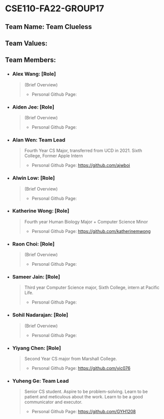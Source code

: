 # CSE110-FA22-GROUP17

## Team Name: Team Clueless


## Team Values:


## Team Members: 
- ### Alex Wang: [Role]
  > (Brief Overview)  
  > - Personal Github Page: 
- ### Aiden Jee: [Role]
  > (Brief Overview)  
  > - Personal Github Page: 
- ### Alan Wen: Team Lead
  > Fourth Year CS Major, transferred from UCD in 2021. Sixth College, Former Apple Intern
  > - Personal Github Page: https://github.com/ajwboi
- ### Alwin Low: [Role]
  > (Brief Overview)  
  > - Personal Github Page: 
- ### Katherine Wong: [Role]
  > Fourth year Human Biology Major + Computer Science Minor
  > - Personal Github Page: https://github.com/katherinemwong
- ### Raon Choi: [Role]
  > (Brief Overview)  
  > - Personal Github Page: 
- ### Sameer Jain: [Role]
  > Third year Computer Science major, Sixth College, intern at Pacific Life.  
  > - Personal Github Page: 
- ### Sohil Nadarajan: [Role]
  > (Brief Overview)  
  > - Personal Github Page: 
- ### Yiyang Chen: [Role]
  > Second Year CS major from Marshall College. 
  > - Personal Github Page: https://github.com/yic076 
- ### Yuheng Ge: Team Lead
  > Senior CS student.
  > Aspire to be problem-solving.
  Learn to be patient and meticulous about the work.
  Learn to be a good communicator and executor.
  > - Personal Github Page: https://github.com/GYH1208
